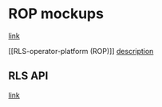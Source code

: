 # ROP mockups
[link](./rop.pdf)

[[RLS-operator-platform (ROP)]]
[description](https://obs.nodeart.app/Notes/RLS-operator-platform%20(ROP))
## RLS API
[link](https://realliveslots.com/docs/api)